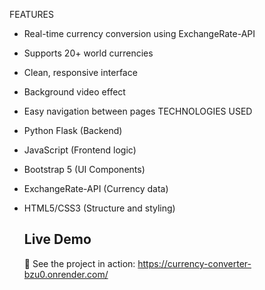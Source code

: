 FEATURES
- Real-time currency conversion using ExchangeRate-API
- Supports 20+ world currencies
- Clean, responsive interface
- Background video effect
- Easy navigation between pages
TECHNOLOGIES USED
- Python Flask (Backend)
- JavaScript (Frontend logic)
- Bootstrap 5 (UI Components)
- ExchangeRate-API (Currency data)
- HTML5/CSS3 (Structure and styling)

  ## Live Demo
  🚀 See the project in action:  https://currency-converter-bzu0.onrender.com/
